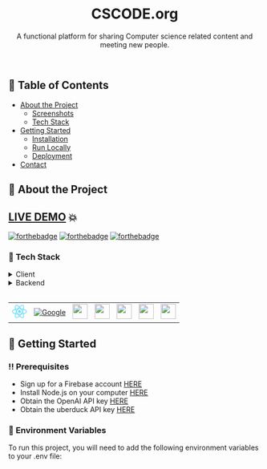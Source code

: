 <div align="center">


  <h1>CSCODE.org</h1>
  
  <p>
    A functional platform for sharing Computer science related content and meeting new people.
  </p>
  
  <!-- Badges -->

</div>

<br />

<!-- Table of Contents -->

## :notebook_with_decorative_cover: Table of Contents

- [About the Project](#star2-about-the-project)
  - [Screenshots](#camera-screenshots)
  - [Tech Stack](#space_invader-tech-stack)
- [Getting Started](#toolbox-getting-started)
  - [Installation](#bangbang-prerequisites)
  - [Run Locally](#running-run-locally)
  - [Deployment](#triangular_flag_on_post-deployment)
- [Contact](#handshake-contact)

<!-- About the Project -->

## :star2: About the Project



## [LIVE DEMO](https://text-to-song.vercel.app) 💥

[![forthebadge](https://forthebadge.com/images/badges/built-with-love.svg)](https://text-to-song.vercel.app)
[![forthebadge](https://forthebadge.com/images/badges/for-you.svg)](https://text-to-song.vercel.app)
[![forthebadge](https://forthebadge.com/images/badges/powered-by-coffee.svg)](https://text-to-song.vercel.app)

### :space_invader: Tech Stack

<details>
  <summary>Client</summary>
  <ul>
    <li><a href="https://#/">Typescript</a></li>
    <li><a href="https://nextjs.org/">Next.js</a></li>
    <li><a href="https://reactjs.org/">React.js</a></li>
    <li><a href="https://tailwindcss.com/">TailwindCSS</a></li>
  </ul>
</details>

<details>
  <summary>Backend</summary>
  <ul>
    <li><a href="https://firebase.google.com">Firebase</a></li>
    <li><a href="https://openai.com">OpenAI</a></li>
  </ul>
</details>

<br />

<table>
    <tr>
        <td>
            <a href="#">
                <img src="https://raw.githubusercontent.com/devicons/devicon/master/icons/react/react-original.svg" alt="" width="30" height="30" />
            </a>
        </td>
        <td>
            <a href="#">
                <img src="https://user-images.githubusercontent.com/99184393/183096870-fdf58e59-d78c-44f4-bd1c-f9033c16d907.png" alt="Google" width="30" height="30" />
            </a>
        </td>
        <td>
            <a href="#">
                <img src="https://user-images.githubusercontent.com/99184393/179383376-874f547c-4e6f-4826-850e-706b009e7e2b.png" alt="" width="30" height="30" />
            </a>
        </td>
        <td>
            <a href="#">
                <img src="https://user-images.githubusercontent.com/99184393/180462270-ea4a249c-627c-4479-9431-5c3fd25454c4.png" alt="" width="30" height="30" />
            </a>
        </td>
        <td>
            <a href="#">
                <img src="https://user-images.githubusercontent.com/99184393/177784603-d69e9d02-721a-4bce-b9b3-949165d2edeb.png" alt="" width="30" height="30" />
            </a>
        </td>
        <td>
            <a href="#">
                <img src="https://user-images.githubusercontent.com/99184393/204170976-0e5c6e2a-2b41-483d-adbd-d5d1e40b8d15.png" alt="" width="30" height="30" />
            </a>
        </td>
        <td>
            <a href="#">
                <img src="https://user-images.githubusercontent.com/99184393/222309201-8fe96906-fc80-4c75-b141-d18b2686055e.png" alt="" width="30" height="30" />
            </a>
        </td>
    </tr>
</table>

## :toolbox: Getting Started

### :bangbang: Prerequisites

- Sign up for a Firebase account [HERE](https://firebase.google.com)
- Install Node.js on your computer [HERE](https://nodejs.org/en/)
- Obtain the OpenAI API key [HERE](https://openai.com)
- Obtain the uberduck API key [HERE](https://uberduck.ai/)

<!-- Env Variables -->

### :key: Environment Variables

To run this project, you will need to add the following environment variables to your .env file:

